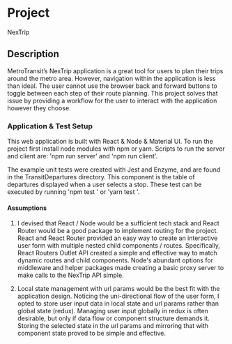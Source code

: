 # Project

NexTrip

## Description

MetroTransit’s NexTrip application is a great tool for users to plan their trips around the metro area.  However, navigation within the application is less than ideal. The user cannot use the browser back and forward buttons to toggle between each step of their route planning.  This project solves that issue by providing a workflow for the user to interact with the application however they choose. 


### Application & Test Setup

This web application is built with React & Node & Material UI.  To run the project first install node modules with npm or yarn.  Scripts to run the server and client are: 'npm run server' and 'npm run client'. 

The example unit tests were created with Jest and Enzyme, and are found in the TransitDepartures directory.  This component is the table of departures displayed when a user selects a stop. These test can be executed by running 'npm test <file-to-test>' or 'yarn test <file-to-test>'.

#### Assumptions

1.  I devised that React / Node would be a sufficient tech stack and React Router would be a good package to implement routing for the project.  React and React Router provided an easy way to create an interactive user form with multiple nested child components / routes.  Specifically, React Routers Outlet API created a simple and effective way to match dynamic routes and child components.  Node's abundant options for middleware and helper packages made creating a basic proxy server to make calls to the NexTrip API simple.

2. Local state management with url params would be the best fit with the application design.  Noticing the uni-directional flow of the user form, I opted to store user input data in local state and url params rather than global state (redux).   Managing user input globally in redux is often desirable, but only if data flow or component structure demands it.  Storing the selected state in the url params and mirroring that with component state proved to be simple and effective. 
